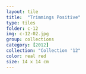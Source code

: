 ```yaml
---
layout: tile
title:  "Trimmings Positive"
type: tiles
folder: c-12
img: c-12-02.jpg
group: collections
category: [2012]
collection: "Collection '12"
color: real red
size: 14 x 14 cm
---
```



